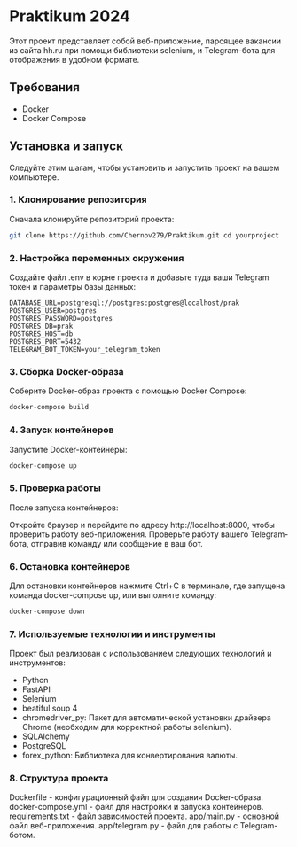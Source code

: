 # Praktikum 2024

Этот проект представляет собой веб-приложение, парсящее вакансии из сайта hh.ru при помощи библиотеки selenium, и Telegram-бота для отображения в удобном формате.

## Требования

- Docker
- Docker Compose

## Установка и запуск

Следуйте этим шагам, чтобы установить и запустить проект на вашем компьютере.

### 1. Клонирование репозитория

Сначала клонируйте репозиторий проекта:

```sh
git clone https://github.com/Chernov279/Praktikum.git cd yourproject
```
### 2. Настройка переменных окружения
Создайте файл .env в корне проекта и добавьте туда ваши Telegram токен и параметры базы данных:

```env
DATABASE_URL=postgresql://postgres:postgres@localhost/prak
POSTGRES_USER=postgres
POSTGRES_PASSWORD=postgres
POSTGRES_DB=prak
POSTGRES_HOST=db
POSTGRES_PORT=5432
TELEGRAM_BOT_TOKEN=your_telegram_token
```
### 3. Сборка Docker-образа
Соберите Docker-образ проекта с помощью Docker Compose:

```sh
docker-compose build
```
### 4. Запуск контейнеров
Запустите Docker-контейнеры:

```sh
docker-compose up
```
### 5. Проверка работы
После запуска контейнеров:

Откройте браузер и перейдите по адресу http://localhost:8000, чтобы проверить работу веб-приложения.
Проверьте работу вашего Telegram-бота, отправив команду или сообщение в ваш бот.
### 6. Остановка контейнеров
Для остановки контейнеров нажмите Ctrl+C в терминале, где запущена команда docker-compose up, или выполните команду:

```sh
docker-compose down
```

### 7. Используемые технологии и инструменты
Проект был реализован с использованием следующих технологий и инструментов:

 - Python
 - FastAPI
 - Selenium
 - beatiful soup 4
 - chromedriver_py: Пакет для автоматической установки драйвера Chrome (необходим для корректной работы selenium).
 - SQLAlchemy
 - PostgreSQL
 - forex_python: Библиотека для конвертирования валюты.
### 8. Структура проекта
Dockerfile - конфигурационный файл для создания Docker-образа.
docker-compose.yml - файл для настройки и запуска контейнеров.
requirements.txt - файл зависимостей проекта.
app/main.py - основной файл веб-приложения.
app/telegram.py - файл для работы с Telegram-ботом.
